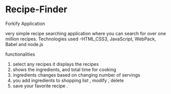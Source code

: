 # Recipe-Finder

Forkify Application

very simple recipe searching application where you can search for over one million recipes.
Technologies used -HTML,CSS3, JavaScript, WebPack, Babel and node.js

functionalities

1. select any recipes it displays the recipes
2. shows the ingredients, and total time for cooking
3. ingredients changes based on changing number of servings
4. you add ingredients to  shopping list , modify , delete 
5. save your favorite recipe .
